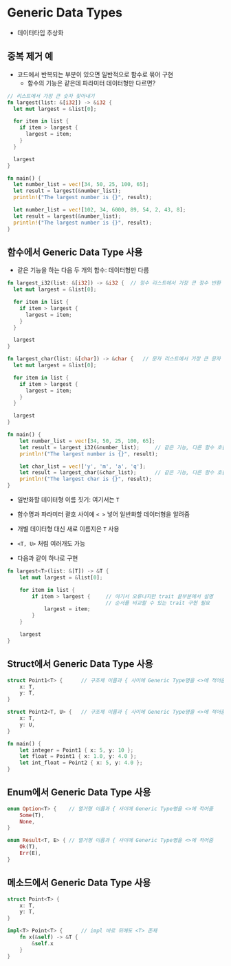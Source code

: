 # Generic Data Types
* 데이터타입 추상화

## 중복 제거 예
* 코드에서 반복되는 부분이 있으면 일반적으로 함수로 묶어 구현
  - 함수의 기능은 같은데 파라미터 데이터형만 다르면?

```rust
// 리스트에서 가장 큰 숫자 찾아내기
fn largest(list: &[i32]) -> &i32 {
  let mut largest = &list[0];

  for item in list {
    if item > largest {
      largest = item;
    }
  }

  largest
}

fn main() {
  let number_list = vec![34, 50, 25, 100, 65];
  let result = largest(&number_list);
  println!("The largest number is {}", result);

  let number_list = vec![102, 34, 6000, 89, 54, 2, 43, 8];
  let result = largest(&number_list);
  println!("The largest number is {}", result);
}
```

## 함수에서 Generic Data Type 사용
* 같은 기능을 하는 다음 두 개의 함수: 데이터형만 다름
```rust
fn largest_i32(list: &[i32]) -> &i32 {  // 정수 리스트에서 가장 큰 정수 반환
  let mut largest = &list[0];

  for item in list {
    if item > largest {
      largest = item;
    }
  }

  largest
}

fn largest_char(list: &[char]) -> &char {   // 문자 리스트에서 가장 큰 문자
  let mut largest = &list[0];

  for item in list {
    if item > largest {
      largest = item;
    }
  }

  largest
}

fn main() {
    let number_list = vec![34, 50, 25, 100, 65];
    let result = largest_i32(&number_list);     // 같은 기능, 다른 함수 호출
    println!("The largest number is {}", result);

    let char_list = vec!['y', 'm', 'a', 'q'];
    let result = largest_char(&char_list);      // 같은 기능, 다른 함수 호출
    println!("The largest char is {}", result);
}
```
* 일반화할 데이터형 이름 짓기: 여기서는 `T`
* 함수명과 파라미터 괄호 사이에 `< >` 넣어 일반화할 데이터형을 알려줌
* 개별 데이터형 대신 새로 이름지은 `T` 사용
* `<T, U>` 처럼 여러개도 가능

* 다음과 같이 하나로 구현
```rust
fn largest<T>(list: &[T]) -> &T {
    let mut largest = &list[0];

    for item in list {
        if item > largest {     // 여기서 오류나지만 trait 끝부분에서 설명
                                // 순서를 비교할 수 있는 trait 구현 필요
            largest = item;
        }
    }

    largest
}
```

## Struct에서 Generic Data Type 사용
```rust
struct Point1<T> {      // 구조체 이름과 { 사이에 Generic Type명을 <>에 적어줌
    x: T,
    y: T,
}

struct Point2<T, U> {   // 구조체 이름과 { 사이에 Generic Type명을 <>에 적어줌
    x: T,
    y: U,
}

fn main() {
    let integer = Point1 { x: 5, y: 10 };
    let float = Point1 { x: 1.0, y: 4.0 };
    let int_float = Point2 { x: 5, y: 4.0 };
}
```

## Enum에서 Generic Data Type 사용
```rust
enum Option<T> {    // 열거형 이름과 { 사이에 Generic Type명을 <>에 적어줌
    Some(T),
    None,
}

enum Result<T, E> { // 열거형 이름과 { 사이에 Generic Type명을 <>에 적어줌
    Ok(T),
    Err(E),
}
```

## 메소드에서 Generic Data Type 사용
```rust
struct Point<T> {
    x: T,
    y: T,
}

impl<T> Point<T> {      // impl 바로 뒤에도 <T> 존재
    fn x(&self) -> &T {
        &self.x
    }
}
```